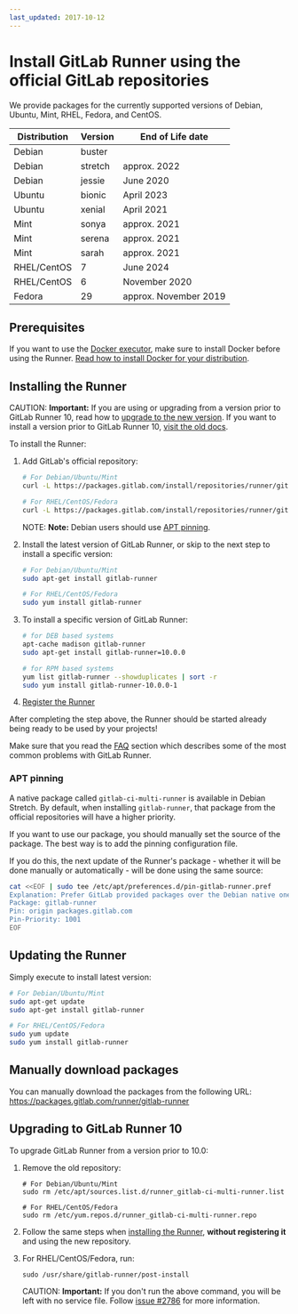 ```yaml
---
last_updated: 2017-10-12
---
```


# Install GitLab Runner using the official GitLab repositories

We provide packages for the currently supported versions of Debian, Ubuntu, Mint, RHEL, Fedora, and CentOS.

| Distribution | Version                    | End of Life date      |
|--------------|----------------------------|-----------------------|
| Debian       | buster                     |                       |
| Debian       | stretch                    | approx. 2022          |
| Debian       | jessie                     | June 2020             |
| Ubuntu       | bionic                     | April 2023            |
| Ubuntu       | xenial                     | April 2021            |
| Mint         | sonya                      | approx. 2021          |
| Mint         | serena                     | approx. 2021          |
| Mint         | sarah                      | approx. 2021          |
| RHEL/CentOS  | 7                          | June 2024             |
| RHEL/CentOS  | 6                          | November 2020         |
| Fedora       | 29                         | approx. November 2019 |

## Prerequisites

If you want to use the [Docker executor], make sure to install Docker before
using the Runner. [Read how to install Docker for your distribution](https://docs.docker.com/engine/installation/).

## Installing the Runner

CAUTION: **Important:**
If you are using or upgrading from a version prior to GitLab Runner 10, read how
to [upgrade to the new version](#upgrading-to-gitlab-runner-10). If you want
to install a version prior to GitLab Runner 10, [visit the old docs](old.md).

To install the Runner:

1. Add GitLab's official repository:

   ```bash
   # For Debian/Ubuntu/Mint
   curl -L https://packages.gitlab.com/install/repositories/runner/gitlab-runner/script.deb.sh | sudo bash

   # For RHEL/CentOS/Fedora
   curl -L https://packages.gitlab.com/install/repositories/runner/gitlab-runner/script.rpm.sh | sudo bash
   ```

   NOTE: **Note:**
   Debian users should use [APT pinning](#apt-pinning).

1. Install the latest version of GitLab Runner, or skip to the next step to
   install a specific version:

   ```bash
   # For Debian/Ubuntu/Mint
   sudo apt-get install gitlab-runner

   # For RHEL/CentOS/Fedora
   sudo yum install gitlab-runner
   ```

1. To install a specific version of GitLab Runner:

   ```bash
   # for DEB based systems
   apt-cache madison gitlab-runner
   sudo apt-get install gitlab-runner=10.0.0

   # for RPM based systems
   yum list gitlab-runner --showduplicates | sort -r
   sudo yum install gitlab-runner-10.0.0-1
   ```

1. [Register the Runner](../register/index.md)

After completing the step above, the Runner should be started already being
ready to be used by your projects!

Make sure that you read the [FAQ](../faq/README.md) section which describes
some of the most common problems with GitLab Runner.

### APT pinning

A native package called `gitlab-ci-multi-runner` is available in
Debian Stretch. By default, when installing `gitlab-runner`, that package
from the official repositories will have a higher priority.

If you want to use our package, you should manually set the source of
the package. The best way is to add the pinning configuration file.

If you do this, the next update of the Runner's package - whether it will
be done manually or automatically - will be done using the same source:

```bash
cat <<EOF | sudo tee /etc/apt/preferences.d/pin-gitlab-runner.pref
Explanation: Prefer GitLab provided packages over the Debian native ones
Package: gitlab-runner
Pin: origin packages.gitlab.com
Pin-Priority: 1001
EOF
```

## Updating the Runner

Simply execute to install latest version:

```bash
# For Debian/Ubuntu/Mint
sudo apt-get update
sudo apt-get install gitlab-runner

# For RHEL/CentOS/Fedora
sudo yum update
sudo yum install gitlab-runner
```

## Manually download packages

You can manually download the packages from the following URL:
<https://packages.gitlab.com/runner/gitlab-runner>

## Upgrading to GitLab Runner 10

To upgrade GitLab Runner from a version prior to 10.0:

1. Remove the old repository:

   ```
   # For Debian/Ubuntu/Mint
   sudo rm /etc/apt/sources.list.d/runner_gitlab-ci-multi-runner.list

   # For RHEL/CentOS/Fedora
   sudo rm /etc/yum.repos.d/runner_gitlab-ci-multi-runner.repo
   ```

1. Follow the same steps when [installing the Runner](#installing-the-runner),
   **without registering it** and using the new repository.

1. For RHEL/CentOS/Fedora, run:

   ```
   sudo /usr/share/gitlab-runner/post-install
   ```

   CAUTION: **Important:** If you don't run the above command, you will be left
   with no service file. Follow [issue #2786](https://gitlab.com/gitlab-org/gitlab-runner/issues/2786)
   for more information.

[docker executor]: ../executors/docker.md
